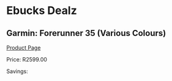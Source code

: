 
# Ebucks Dealz
## Garmin: Forerunner 35 (Various Colours)
[Product Page](https://www.ebucks.com/web/shop/productSelected.do?prodId=681433182&catId=872270976)

Price: R2599.00

Savings: 


	